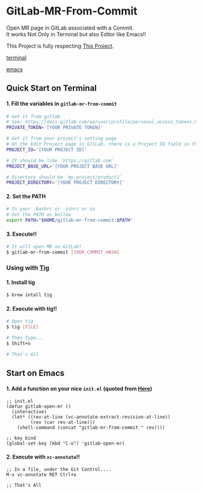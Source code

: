 # GitLab-MR-From-Commit

Open MR page in GitLab associated with a Commit.  
It works Not Only in Terminal but also Editor like Emacs!!

This Project is fully respecting [This Project](http://blog.shibayu36.org/entry/2018/05/08/193000).

[terminal](./images/terminal.gif)

[emacs](./images/emacs.gif)

## Quick Start on Terminal

#### 1. Fill the variables in `gitlab-mr-from-commit`

```sh
# Get it from gitlab
# See: https://docs.gitlab.com/ee/user/profile/personal_access_tokens.html
PRIVATE_TOKEN='[YOUR PRIVATE TOKEN]'

# Get it from your project's setting page
# On the Edit Project page in GitLab, there is a Project ID field in the top right corner.
PROJECT_ID='[YOUR PROJECT ID]'

# It should be like `https://gitlab.com`
PROJECT_BASE_URL='[YOUR PROJECT BASE URL]'

# Directory should be `my-project/product1`
PROJECT_DIRECTORY='[YOUR PROJECT DIRECTORY]'
```

#### 2. Set the PATH

```sh
# In your .bashrc or .zshrc or so
# Set the PATH as bellow
export PATH="$HOME/gitlab-mr-from-commit:$PATH"
```

#### 3. Execute!!

```sh
# It will open MR on GitLab!
$ gitlab-mr-from-commit [YOUR_COMMIT_HASH]
```

### Using with [Tig](https://github.com/jonas/tig)

#### 1. Install tig

```sh
$ brew intall tig
```

#### 2. Execute with tig!!

```sh
# Open tig
$ tig [FILE]

# Then Type...
$ Shift+o

# That's All
```

## Start on Emacs

#### 1. Add a function on your nice `init.el` (quoted from [Here](http://blog.shibayu36.org/entry/2018/05/08/193000))

```elisp
;; init.el
(defun gitlab-open-mr ()
  (interactive)
  (let* ((rev-at-line (vc-annotate-extract-revision-at-line))
		 (rev (car rev-at-line)))
	(shell-command (concat "gitlab-mr-from-commit " rev))))

;; key bind
(global-set-key (kbd "C-o") 'gitlab-open-mr)
```

#### 2. Execute with `vc-annotate`!!

```elisp
;; In a file, under the Git Control....
M-x vc-annotate RET Ctrl+o

;; That's All
```
